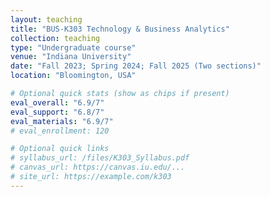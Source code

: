 ```yaml
---
layout: teaching
title: "BUS-K303 Technology & Business Analytics"
collection: teaching
type: "Undergraduate course"
venue: "Indiana University"
date: "Fall 2023; Spring 2024; Fall 2025 (Two sections)"
location: "Bloomington, USA"

# Optional quick stats (show as chips if present)
eval_overall: "6.9/7"
eval_support: "6.8/7"
eval_materials: "6.9/7"
# eval_enrollment: 120

# Optional quick links
# syllabus_url: /files/K303_Syllabus.pdf
# canvas_url: https://canvas.iu.edu/...
# site_url: https://example.com/k303
---
```


